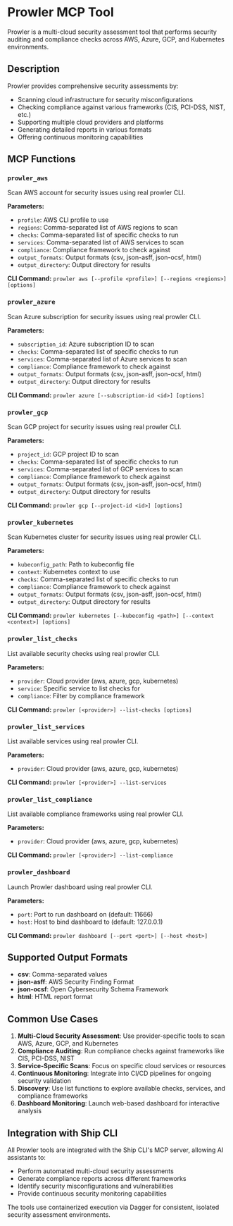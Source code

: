 # Prowler MCP Tool

Prowler is a multi-cloud security assessment tool that performs security auditing and compliance checks across AWS, Azure, GCP, and Kubernetes environments.

## Description

Prowler provides comprehensive security assessments by:
- Scanning cloud infrastructure for security misconfigurations
- Checking compliance against various frameworks (CIS, PCI-DSS, NIST, etc.)
- Supporting multiple cloud providers and platforms
- Generating detailed reports in various formats
- Offering continuous monitoring capabilities

## MCP Functions

### `prowler_aws`
Scan AWS account for security issues using real prowler CLI.

**Parameters:**
- `profile`: AWS CLI profile to use
- `regions`: Comma-separated list of AWS regions to scan
- `checks`: Comma-separated list of specific checks to run
- `services`: Comma-separated list of AWS services to scan
- `compliance`: Compliance framework to check against
- `output_formats`: Output formats (csv, json-asff, json-ocsf, html)
- `output_directory`: Output directory for results

**CLI Command:** `prowler aws [--profile <profile>] [--regions <regions>] [options]`

### `prowler_azure`
Scan Azure subscription for security issues using real prowler CLI.

**Parameters:**
- `subscription_id`: Azure subscription ID to scan
- `checks`: Comma-separated list of specific checks to run
- `services`: Comma-separated list of Azure services to scan
- `compliance`: Compliance framework to check against
- `output_formats`: Output formats (csv, json-asff, json-ocsf, html)
- `output_directory`: Output directory for results

**CLI Command:** `prowler azure [--subscription-id <id>] [options]`

### `prowler_gcp`
Scan GCP project for security issues using real prowler CLI.

**Parameters:**
- `project_id`: GCP project ID to scan
- `checks`: Comma-separated list of specific checks to run
- `services`: Comma-separated list of GCP services to scan
- `compliance`: Compliance framework to check against
- `output_formats`: Output formats (csv, json-asff, json-ocsf, html)
- `output_directory`: Output directory for results

**CLI Command:** `prowler gcp [--project-id <id>] [options]`

### `prowler_kubernetes`
Scan Kubernetes cluster for security issues using real prowler CLI.

**Parameters:**
- `kubeconfig_path`: Path to kubeconfig file
- `context`: Kubernetes context to use
- `checks`: Comma-separated list of specific checks to run
- `compliance`: Compliance framework to check against
- `output_formats`: Output formats (csv, json-asff, json-ocsf, html)
- `output_directory`: Output directory for results

**CLI Command:** `prowler kubernetes [--kubeconfig <path>] [--context <context>] [options]`

### `prowler_list_checks`
List available security checks using real prowler CLI.

**Parameters:**
- `provider`: Cloud provider (aws, azure, gcp, kubernetes)
- `service`: Specific service to list checks for
- `compliance`: Filter by compliance framework

**CLI Command:** `prowler [<provider>] --list-checks [options]`

### `prowler_list_services`
List available services using real prowler CLI.

**Parameters:**
- `provider`: Cloud provider (aws, azure, gcp, kubernetes)

**CLI Command:** `prowler [<provider>] --list-services`

### `prowler_list_compliance`
List available compliance frameworks using real prowler CLI.

**Parameters:**
- `provider`: Cloud provider (aws, azure, gcp, kubernetes)

**CLI Command:** `prowler [<provider>] --list-compliance`

### `prowler_dashboard`
Launch Prowler dashboard using real prowler CLI.

**Parameters:**
- `port`: Port to run dashboard on (default: 11666)
- `host`: Host to bind dashboard to (default: 127.0.0.1)

**CLI Command:** `prowler dashboard [--port <port>] [--host <host>]`

## Supported Output Formats

- **csv**: Comma-separated values
- **json-asff**: AWS Security Finding Format
- **json-ocsf**: Open Cybersecurity Schema Framework
- **html**: HTML report format

## Common Use Cases

1. **Multi-Cloud Security Assessment**: Use provider-specific tools to scan AWS, Azure, GCP, and Kubernetes
2. **Compliance Auditing**: Run compliance checks against frameworks like CIS, PCI-DSS, NIST
3. **Service-Specific Scans**: Focus on specific cloud services or resources
4. **Continuous Monitoring**: Integrate into CI/CD pipelines for ongoing security validation
5. **Discovery**: Use list functions to explore available checks, services, and compliance frameworks
6. **Dashboard Monitoring**: Launch web-based dashboard for interactive analysis

## Integration with Ship CLI

All Prowler tools are integrated with the Ship CLI's MCP server, allowing AI assistants to:
- Perform automated multi-cloud security assessments
- Generate compliance reports across different frameworks
- Identify security misconfigurations and vulnerabilities
- Provide continuous security monitoring capabilities

The tools use containerized execution via Dagger for consistent, isolated security assessment environments.